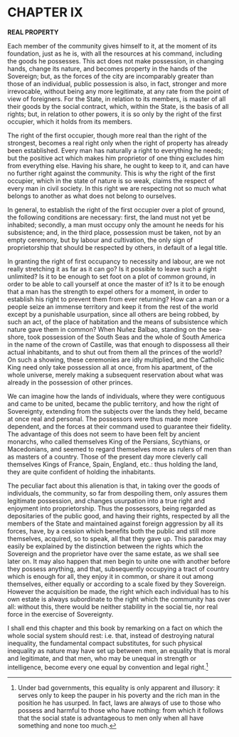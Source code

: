 # CHAPTER IX

**REAL PROPERTY**

Each member of the community gives himself to it, at the moment of its foundation, just as he is, with all the resources at his command, including the goods he possesses. This act does not make possession, in changing hands, change its nature, and becomes property in the hands of the Sovereign; but, as the forces of the city are incomparably greater than those of an individual, public possession is also, in fact, stronger and more irrevocable, without being any more legitimate, at any rate from the point of view of foreigners. For the State, in relation to its members, is master of all their goods by the social contract, which, within the State, is the basis of all rights; but, in relation to other powers, it is so only by the right of the first occupier, which it holds from its members.

The right of the first occupier, though more real than the right of the strongest, becomes a real right only when the right of property has already been established. Every man has naturally a right to everything he needs; but the positive act which makes him proprietor of one thing excludes him from everything else. Having his share, he ought to keep to it, and can have no further right against the community. This is why the right of the first occupier, which in the state of nature is so weak, claims the respect of every man in civil society. In this right we are respecting not so much what belongs to another as what does not belong to ourselves.

In general, to establish the right of the first occupier over a plot of ground, the following conditions are necessary: first, the land must not yet be inhabited; secondly, a man must occupy only the amount he needs for his subsistence; and, in the third place, possession must be taken, not by an empty ceremony, but by labour and cultivation, the only sign of proprietorship that should be respected by others, in default of a legal title.

In granting the right of first occupancy to necessity and labour, are we not really stretching it as far as it can go? Is it possible to leave such a right unlimited? Is it to be enough to set foot on a plot of common ground, in order to be able to call yourself at once the master of it? Is it to be enough that a man has the strength to expel others for a moment, in order to establish his right to prevent them from ever returning? How can a man or a people seize an immense territory and keep it from the rest of the world except by a punishable usurpation, since all others are being robbed, by such an act, of the place of habitation and the means of subsistence which nature gave them in common? When Nuñez Balbao, standing on the sea-shore, took possession of the South Seas and the whole of South America in the name of the crown of Castille, was that enough to dispossess all their actual inhabitants, and to shut out from them all the princes of the world? On such a showing, these ceremonies are idly multiplied, and the Catholic King need only take possession all at once, from his apartment, of the whole universe, merely making a subsequent reservation about what was already in the possession of other princes.

We can imagine how the lands of individuals, where they were contiguous and came to be united, became the public territory, and how the right of Sovereignty, extending from the subjects over the lands they held, became at once real and personal. The possessors were thus made more dependent, and the forces at their command used to guarantee their fidelity. The advantage of this does not seem to have been felt by ancient monarchs, who called themselves King of the Persians, Scythians, or Macedonians, and seemed to regard themselves more as rulers of men than as masters of a country. Those of the present day more cleverly call themselves Kings of France, Spain, England, etc.: thus holding the land, they are quite confident of holding the inhabitants.

The peculiar fact about this alienation is that, in taking over the goods of individuals, the community, so far from despoiling them, only assures them legitimate possession, and changes usurpation into a true right and enjoyment into proprietorship. Thus the possessors, being regarded as depositaries of the public good, and having their rights, respected by all the members of the State and maintained against foreign aggression by all its forces, have, by a cession which benefits both the public and still more themselves, acquired, so to speak, all that they gave up. This paradox may easily be explained by the distinction between the rights which the Sovereign and the proprietor have over the same estate, as we shall see later on. It may also happen that men begin to unite one with another before they possess anything, and that, subsequently occupying a tract of country which is enough for all, they enjoy it in common, or share it out among themselves, either equally or according to a scale fixed by they Sovereign. However the acquisition be made, the right which each individual has to his own estate is always subordinate to the right which the community has over all: without this, there would be neither stability in the social tie, nor real force in the exercise of Sovereignty.

I shall end this chapter and this book by remarking on a fact on which the whole social system should rest: i.e. that, instead of destroying natural inequality, the fundamental compact substitutes, for such physical inequality as nature may have set up between men, an equality that is moral and legitimate, and that men, who may be unequal in strength or intelligence, become every one equal by convention and legal right.[^1]

[^1]: Under bad governments, this equality is only apparent and illusory: it serves only to keep the pauper in his poverty and the rich man in the position he has usurped. In fact, laws are always of use to those who possess and harmful to those who have nothing: from which it follows that the social state is advantageous to men only when all have something and none too much.
